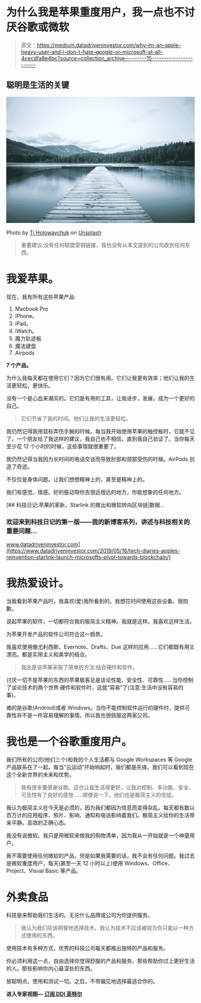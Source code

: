 # 为什么我是苹果重度用户，我一点也不讨厌谷歌或微软

> 原文：<https://medium.datadriveninvestor.com/why-im-an-apple-heavy-user-and-i-don-t-hate-google-or-microsoft-at-all-4cecdfa8e4bc?source=collection_archive---------15----------------------->

## 聪明是生活的关键

![](img/3d094b39b7eb010fb38c38951c713c6a.png)

Photo by [Tj Holowaychuk](https://unsplash.com/@tjholowaychuk?utm_source=unsplash&utm_medium=referral&utm_content=creditCopyText) on [Unsplash](https://unsplash.com/s/photos/peace?utm_source=unsplash&utm_medium=referral&utm_content=creditCopyText)

> 重要建议:没有任何联盟营销链接，我也没有从本文提到的公司收到任何东西。

# 我爱苹果。

现在，我有所有这些苹果产品:

1.  Macbook Pro
2.  iPhone。
3.  iPad。
4.  iWatch。
5.  魔力轨迹板
6.  魔法键盘
7.  Airpods

**7 个产品。**

为什么我每天都在使用它们？因为它们很有用。它们让我更有效率；他们让我的生活更轻松，更快乐。

没有一个是心血来潮买的。它们是有用的工具，让我进步，发展，成为一个更好的自己。

> 它们节省了我的时间。他们让我的生活更轻松。

我仍然记得我用鼠标弄伤手腕的时候。每当我开始使用苹果的触控板时，它就不见了。一个朋友给了我这样的建议，我自己也不相信，直到我自己验证了。当你每天至少花 12 个小时的时候，这些事情就很重要了。

我仍然记得当我因为长时间的电话交谈而导致肘部和颈部受伤的时候。AirPods 创造了奇迹。

不仅仅是身体问题。让我们想想精神上的，甚至是精神上的。

我们有感觉，情感。好的振动带你去很远很远的地方，你能想象的任何地方。

[](https://www.datadriveninvestor.com/2019/05/16/tech-diaries-apples-reinvention-starlink-launch-microsofts-pivot-towards-blockchain/) [## 科技日记:苹果的革新，Starlink 的推出和微软转向区块链|数据…

### 欢迎来到科技日记的第一版——我的新博客系列，讲述与科技相关的重要问题…

www.datadriveninvestor.com](https://www.datadriveninvestor.com/2019/05/16/tech-diaries-apples-reinvention-starlink-launch-microsofts-pivot-towards-blockchain/) 

# 我热爱设计。

当我看到苹果产品时，我喜欢(爱)我所看到的。我想花时间使用这些设备。很抱歉。

说起苹果的软件，一切都符合我的极简主义精神。我就是这样。我喜欢这样生活。

为苹果开发产品的软件公司符合这一趋势。

我喜欢使用像尤利西斯、Evernote、Drafts、Due 这样的应用……它们都既有用又漂亮。都是实用主义和美学的结合。

> 我总是说苹果采取了简单的方法:结合硬件和软件。

讨厌一切不是苹果的东西的苹果极客总是谈论性能、安全性、可靠性……当你控制了谈论技术的两个世界:硬件和软件时，这就“容易”了(注意:生活中没有容易的事)。

难的是谷歌(Android)或者 Windows。当你不能控制软件运行的硬件时，提供可靠性并不是一件容易理解的事情。所以我也很佩服这两家公司。

# 我也是一个谷歌重度用户。

我们所有的公司(他们三个)和我的个人生活都与 Google Workspaces 等 Google 产品联系在了一起。每当“云运动”开始响起时，我们都是先锋。我们可以看到现在这个全新世界的未来和优势。

> 我有很多要感谢谷歌。这也让我生活得更好，让我对控制、多功能、安全、可及性有了良好的感觉……顺便说一下，他们也是极简主义的信徒。

我认为极简主义在今天是必须的，因为我们都因为信息而变得杂乱。每天都有数以百万计的应用程序、照片、影响、通知和电话影响着我们。极简主义给你的生活带来平静。高效的正确心态。

我没有说微软。我只是用微软来做我的购物清单，因为我从一开始就是一个神童用户。

我不需要使用任何微软的产品，但是如果我需要的话，我不会有任何问题。我过去是微软重度用户，每天(甚至一天 12 小时以上)使用 Windows、Office、Project、Visual Basic 等产品。

# 外卖食品

科技是来帮助我们生活的。无论什么品牌或公司为你提供服务。

> 我认为我们应该明智地选择技术。我认为技术不应该被视为你只能以一种方式使用的东西。

使用技术有多种方式，优秀的科技公司每天都推出独特的产品和服务。

你必须利用这一点，自由选择你觉得舒服的产品和服务。那些帮助你过上更好生活的人。那些影响你内心最深处的东西。

放聪明点。使用和测试一切。之后，不带偏见地选择最适合你的。

**进入专家视图—** [**订阅 DDI 英特尔**](https://datadriveninvestor.com/ddi-intel)